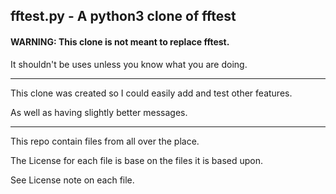 fftest.py - A python3 clone of fftest
---

#### WARNING: This clone is not meant to replace fftest.

It shouldn't be uses unless you know what you are doing.
____

This clone was created so I could easily add and test other features.

As well as having slightly better messages.
____

This repo contain files from all over the place.

The License for each file is base on the files it is based upon.

See License note on each file.
